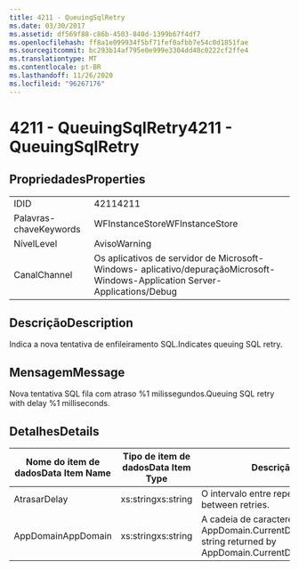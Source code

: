 ```yaml
---
title: 4211 - QueuingSqlRetry
ms.date: 03/30/2017
ms.assetid: df569f88-c86b-4503-840d-1399b67f4df7
ms.openlocfilehash: ff8a1e099934f5bf71fef0afbb7e54c0d1851fae
ms.sourcegitcommit: bc293b14af795e0e999e3304dd40c0222cf2ffe4
ms.translationtype: MT
ms.contentlocale: pt-BR
ms.lasthandoff: 11/26/2020
ms.locfileid: "96267176"
---
```

# <a name="4211---queuingsqlretry"></a><span data-ttu-id="98dc1-102">4211 - QueuingSqlRetry</span><span class="sxs-lookup"><span data-stu-id="98dc1-102">4211 - QueuingSqlRetry</span></span>

## <a name="properties"></a><span data-ttu-id="98dc1-103">Propriedades</span><span class="sxs-lookup"><span data-stu-id="98dc1-103">Properties</span></span>  
  
|||  
|-|-|  
|<span data-ttu-id="98dc1-104">ID</span><span class="sxs-lookup"><span data-stu-id="98dc1-104">ID</span></span>|<span data-ttu-id="98dc1-105">4211</span><span class="sxs-lookup"><span data-stu-id="98dc1-105">4211</span></span>|  
|<span data-ttu-id="98dc1-106">Palavras-chave</span><span class="sxs-lookup"><span data-stu-id="98dc1-106">Keywords</span></span>|<span data-ttu-id="98dc1-107">WFInstanceStore</span><span class="sxs-lookup"><span data-stu-id="98dc1-107">WFInstanceStore</span></span>|  
|<span data-ttu-id="98dc1-108">Nível</span><span class="sxs-lookup"><span data-stu-id="98dc1-108">Level</span></span>|<span data-ttu-id="98dc1-109">Aviso</span><span class="sxs-lookup"><span data-stu-id="98dc1-109">Warning</span></span>|  
|<span data-ttu-id="98dc1-110">Canal</span><span class="sxs-lookup"><span data-stu-id="98dc1-110">Channel</span></span>|<span data-ttu-id="98dc1-111">Os aplicativos de servidor de Microsoft-Windows- aplicativo/depuração</span><span class="sxs-lookup"><span data-stu-id="98dc1-111">Microsoft-Windows-Application Server-Applications/Debug</span></span>|  
  
## <a name="description"></a><span data-ttu-id="98dc1-112">Descrição</span><span class="sxs-lookup"><span data-stu-id="98dc1-112">Description</span></span>  

 <span data-ttu-id="98dc1-113">Indica a nova tentativa de enfileiramento SQL.</span><span class="sxs-lookup"><span data-stu-id="98dc1-113">Indicates queuing SQL retry.</span></span>  
  
## <a name="message"></a><span data-ttu-id="98dc1-114">Mensagem</span><span class="sxs-lookup"><span data-stu-id="98dc1-114">Message</span></span>  

 <span data-ttu-id="98dc1-115">Nova tentativa SQL fila com atraso %1 milissegundos.</span><span class="sxs-lookup"><span data-stu-id="98dc1-115">Queuing SQL retry with delay %1 milliseconds.</span></span>  
  
## <a name="details"></a><span data-ttu-id="98dc1-116">Detalhes</span><span class="sxs-lookup"><span data-stu-id="98dc1-116">Details</span></span>  
  
|<span data-ttu-id="98dc1-117">Nome do item de dados</span><span class="sxs-lookup"><span data-stu-id="98dc1-117">Data Item Name</span></span>|<span data-ttu-id="98dc1-118">Tipo de item de dados</span><span class="sxs-lookup"><span data-stu-id="98dc1-118">Data Item Type</span></span>|<span data-ttu-id="98dc1-119">Descrição</span><span class="sxs-lookup"><span data-stu-id="98dc1-119">Description</span></span>|  
|--------------------|--------------------|-----------------|  
|<span data-ttu-id="98dc1-120">Atrasar</span><span class="sxs-lookup"><span data-stu-id="98dc1-120">Delay</span></span>|<span data-ttu-id="98dc1-121">xs:string</span><span class="sxs-lookup"><span data-stu-id="98dc1-121">xs:string</span></span>|<span data-ttu-id="98dc1-122">O intervalo entre repetições.</span><span class="sxs-lookup"><span data-stu-id="98dc1-122">The delay between retries.</span></span>|  
|<span data-ttu-id="98dc1-123">AppDomain</span><span class="sxs-lookup"><span data-stu-id="98dc1-123">AppDomain</span></span>|<span data-ttu-id="98dc1-124">xs:string</span><span class="sxs-lookup"><span data-stu-id="98dc1-124">xs:string</span></span>|<span data-ttu-id="98dc1-125">A cadeia de caracteres retornada por AppDomain.CurrentDomain.FriendlyName.</span><span class="sxs-lookup"><span data-stu-id="98dc1-125">The string returned by AppDomain.CurrentDomain.FriendlyName.</span></span>|
